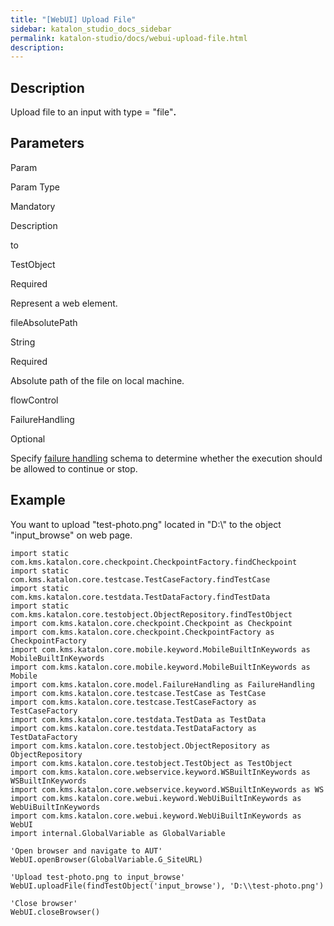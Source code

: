 ```yaml
---
title: "[WebUI] Upload File" 
sidebar: katalon_studio_docs_sidebar
permalink: katalon-studio/docs/webui-upload-file.html 
description: 
---
```

Description
-----------

Upload file to an input with type = "file"**.**

Parameters  
------------

Param

Param Type

Mandatory

Description

to

TestObject

Required

Represent a web element.

fileAbsolutePath 

String

Required

Absolute path of the file on local machine.

flowControl

FailureHandling

Optional

Specify [failure handling](https://docs.katalon.com/x/qAAM) schema to determine whether the execution should be allowed to continue or stop.

Example  
---------

You want to upload "test-photo.png" located in "D:\\" to the object "input_browse" on web page.

```
import static com.kms.katalon.core.checkpoint.CheckpointFactory.findCheckpoint
import static com.kms.katalon.core.testcase.TestCaseFactory.findTestCase
import static com.kms.katalon.core.testdata.TestDataFactory.findTestData
import static com.kms.katalon.core.testobject.ObjectRepository.findTestObject
import com.kms.katalon.core.checkpoint.Checkpoint as Checkpoint
import com.kms.katalon.core.checkpoint.CheckpointFactory as CheckpointFactory
import com.kms.katalon.core.mobile.keyword.MobileBuiltInKeywords as MobileBuiltInKeywords
import com.kms.katalon.core.mobile.keyword.MobileBuiltInKeywords as Mobile
import com.kms.katalon.core.model.FailureHandling as FailureHandling
import com.kms.katalon.core.testcase.TestCase as TestCase
import com.kms.katalon.core.testcase.TestCaseFactory as TestCaseFactory
import com.kms.katalon.core.testdata.TestData as TestData
import com.kms.katalon.core.testdata.TestDataFactory as TestDataFactory
import com.kms.katalon.core.testobject.ObjectRepository as ObjectRepository
import com.kms.katalon.core.testobject.TestObject as TestObject
import com.kms.katalon.core.webservice.keyword.WSBuiltInKeywords as WSBuiltInKeywords
import com.kms.katalon.core.webservice.keyword.WSBuiltInKeywords as WS
import com.kms.katalon.core.webui.keyword.WebUiBuiltInKeywords as WebUiBuiltInKeywords
import com.kms.katalon.core.webui.keyword.WebUiBuiltInKeywords as WebUI
import internal.GlobalVariable as GlobalVariable

'Open browser and navigate to AUT'
WebUI.openBrowser(GlobalVariable.G_SiteURL)

'Upload test-photo.png to input_browse'
WebUI.uploadFile(findTestObject('input_browse'), 'D:\\test-photo.png')

'Close browser'
WebUI.closeBrowser()
```